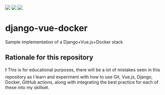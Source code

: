 ![](https://github.com/davevelasco/django-vue-docker/actions/workflows/python-app.yml/badge.svg)
![](https://github.com/davevelasco/django-vue-docker/actions/workflows/node.js.yml/badge.svg)
![](https://img.shields.io/github/license/davevelasco/django-vue-docker.svg)

# django-vue-docker
Sample implementation of a Django+Vue.js+Docker stack

## Rationale for this repository
:exclamation:  This is for educational purposes, there will be a lot of mistakes seen in this
repository as I learn and experiment with how to use Git, Vue.js, Django, Docker, GitHub actions, along with
integrating the best practice for each of these into my skillset.

